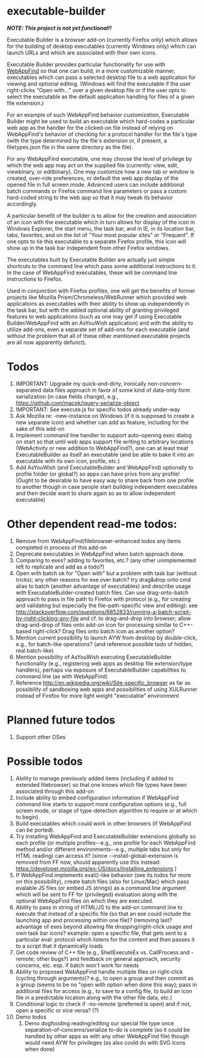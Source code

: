 # executable-builder

***NOTE: This project is not yet functional!!***

Executable Builder is a browser add-on (currently Firefox only) which allows for the building of desktop executables (currently Windows only) which can launch URLs and which are associated with their own icons.

Executable Builder provides particular functionality for use with [WebAppFind](https://github.com/brettz9/webappfind) so that one can build, in a more customizable manner, executables which can pass a selected desktop file to a web application for viewing and optional editing. (Windows will find the executable if the user right-clicks "Open with..." over a given desktop file or if the user opts to select the executable as the default application handling for files of a given file extension.)

For an example of such WebAppFind behavior customization, Executable Builder might be used to build an executable which hard-codes a particular web app as the handler for the clicked-on file instead of relying on WebAppFind's behavior of checking for a protocol handler for the file's type (with the type determined by the file's extension or, if present, a filetypes.json file in the same directory as the file).

For any WebAppFind executable, one may choose the level of privilege by which the web app may act on the supplied file (currently: view, edit, viewbinary, or editbinary). One may customize how a new tab or window is created, over-ride preferences, or default the web app display of the opened file in full screen mode. Advanced users can include additional batch commands or Firefox command line parameters or pass a custom hard-coded string to the web app so that it may tweak its behavior accordingly.

A particular benefit of the builder is to allow for the creation and association of an
icon with the executable which in turn allows for display of the icon in Windows
Explorer, the start menu, the task bar, and in IE, in its location bar, tabs, favorites,
and on the list of "Your most popular sites" or "Frequent". If one opts to tie this executable
to a separate Firefox profile, this icon will show up in the task bar independent from
other Firefox windows.

The executables built by Executable Builder are actually just simple shortcuts to the command line which pass some additional instructions to it. In the case of WebAppFind executables, these will be command line instructions to Firefox.

Used in conjunction with Firefox profiles, one will get the benefits of former projects like Mozilla Prism/Chromeless/WebRunner which provided web applications as executables with their
ability to show up independently in the task bar, but with the added optional ability of granting
privileged features to web applications (such as one may get if using Executable Builder/WebAppFind with an AsYouWish application) and with the ability to utilize add-ons, even
a separate set of add-ons for each executable (and without the problem that all of these other mentioned executable projects are all now apparently defunct).

# Todos

1. IMPORTANT: Upgrade my quick-and-dirty, ironically non-concern-separated data files approach in favor of some kind of data-only form serialization (in case fields change), e.g., https://github.com/macek/jquery-serialize-object
1. IMPORTANT: See execute.js for specific todos already under-way
1. Ask Mozilla re: -new-instance on Windows (if it is supposed to create a new separate icon) and whether can add as feature, including for the sake of this add-on
1. Implement command line handler to support auto-opening exec dialog on start so that until web apps support file writing to arbitrary locations (WebActivity or new addition to WebAppFind?), one can at least treat ExecutableBuilder as itself an executable (and be able to bake it into an executable with its own icon, profile, etc.)
1. Add AsYouWish (and ExecutableBuilder and WebAppFind) optionally to profile folder (or global?) so apps can have
privs from any profile! (Ought to be desirable to have easy
way to share back from one profile to another though in case
people start building independent executables and then decide
want to share again so as to allow independent executable)

# Other dependent read-me todos:

1. Remove from WebAppFind/filebrowser-enhanced todos any items completed in process of this add-on
1. Deprecate executables in WebAppFind when batch approach done.
1. Comparing to exes? adding to favorites, etc.? (any other unimplemented left to replicate and add as a todo?)
1. Open with batch ok for "Open with" but a problem with task bar (without tricks); any
other reasons for exe over batch? try drag&drop onto cmd alias to batch (another advantage
of executables) and describe usage with ExecutableBuilder-created batch files. Can
use drag-onto-batch approach to pass in file path to Firefox with protocol
(e.g., for creating and validating but especially the file-path-specific
view and editing): see http://stackoverflow.com/questions/6852833/running-a-batch-script-by-right-clicking-any-file
and cf. to drag-and-drop into browser; allow drag-and-drop of files onto add-on icon
for processing similar to C++-based right-click? Drag files onto batch icon as another option?
1. Mention current possibility to launch AYW from desktop by double-click, e.g., for
batch-like operations? (and reference possible todo of hidden, real batch-like)
1. Mention possibility of AsYouWish executing ExecutableBuilder functionality (e.g., registering web
    apps as desktop file extension/type handlers), perhaps via exposure of ExecutableBuilder
    capabilities to command line (as with WebAppFind)
1. Reference http://en.wikipedia.org/wiki/Site-specific_browser as far as possibility of sandboxing web apps and possibilities of using XULRunner instead of Firefox for more light weight "executable" environment

# Planned future todos

1. Support other OSes

# Possible todos

1. Ability to manage previously added items (including if added to extended filebrowser) so that one knows which file types have been associated through this add-on
1. Include ability to embed configuration information if WebAppFind command line starts to support
    more configuration options (e.g., full screen mode, or stage of type-detection algorithm to require or at which to begin).
1. Build executables which could work in other browsers (if WebAppFind can be ported).
1. Try installing WebAppFind and ExecutableBuilder extensions globally so each profile (or multiple profiles--e.g., one
profile for each WebAppFind method and/or different environments--e.g., multiple tabs but
only for HTML reading) can access it? (since --install-global-extension is removed from
FF now, should apparently use this instead: https://developer.mozilla.org/en-US/docs/Installing_extensions )
1. If WebAppFind implements eval()-like behavior (see its todos for more on this possibility),
create batch files (also for Linux/Mac) which pass evalable JS files (or embed JS strings) as
a command line argument which will be sent to FF for (privileged) evaluation along with
the optional WebAppFind files on which they are executed.
1. Ability to pass in string of HTML/JS to the add-on command line to
execute that instead of a specific file (so that an exe could include
the launching app and processing within one file)? (removing last?
advantage of exes beyond allowing file dropping/right-click usage
and own task bar icons? example: open a specific file, that gets sent
to a particular eval: protocol which listens for the content and then
passes it to a script that it dynamically loads
1. Get code review of C++ file (e.g., ShellExecuteEx vs. CallProcess and -remote; other bugs?) and
feedback on general approach, security concerns, etc. esp. if batch
won't work for needs
1. Ability to proposed WebAppFind handle multiple files on right-click (cycling through
arguments)? e.g., to open a group and then commit as a group (seems to be
no "open with option when done this way); pass in additional files for access
(e.g., to save to a config file, to build an icon file in a predictable
location along with the other file data, etc.)
1. Conditional logic to check if -no-remote (preferred is open) and if not, open a specific or vice versa? (?)
1. Demo todos
    1. Demo dogfooding reading/editing our special file type once separation-of-concerns/serialize to-do is complete (so it could be handled by other apps as with any other WebAppFind file) though would need AYW for privileges (as also could do with SVG icons when done)
